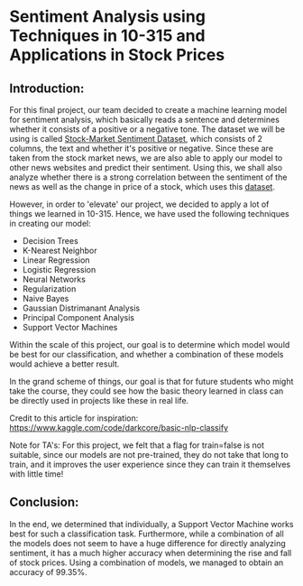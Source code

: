 # Sentiment Analysis using Techniques in 10-315 and Applications in Stock Prices

## Introduction:
For this final project, our team decided to create a machine learning model for sentiment analysis, which basically reads a sentence and determines whether it consists of a positive or a negative tone. The dataset we will be using is called [Stock-Market Sentiment Dataset](https://www.kaggle.com/datasets/yash612/stockmarket-sentiment-dataset), which consists of 2 columns, the text and whether it's positive or negative. Since these are taken from the stock market news, we are also able to apply our model to other news websites and predict their sentiment. Using this, we shall also analyze whether there is a strong correlation between the sentiment of the news as well as the change in price of a stock, which uses this [dataset](https://www.kaggle.com/datasets/BidecInnovations/stock-price-and-news-realted-to-it?select=AppleNewsStock.csv).

However, in order to 'elevate' our project, we decided to apply a lot of things we learned in 10-315. Hence, we have used the following techniques in creating our model:

- Decision Trees
- K-Nearest Neighbor
- Linear Regression
- Logistic Regression
- Neural Networks
- Regularization
- Naive Bayes
- Gaussian Distrimanant Analysis
- Principal Component Analysis
- Support Vector Machines

Within the scale of this project, our goal is to determine which model would be best for our classification, and whether a combination of these models would achieve a better result.

In the grand scheme of things, our goal is that for future students who might take the course, they could see how the basic theory learned in class can be directly used in projects like these in real life.

Credit to this article for inspiration: https://www.kaggle.com/code/darkcore/basic-nlp-classify

Note for TA's: For this project, we felt that a flag for train=false is not suitable, since our models are not pre-trained, they do not take that long to train, and it improves the user experience since they can train it themselves with little time! 
## Conclusion:
In the end, we determined that individually, a Support Vector Machine works best for such a classification task. Furthermore, while a combination of all the models does not seem to have a huge difference for directly analyzing sentiment, it has a much higher accuracy when determining the rise and fall of stock prices. Using a combination of models, we managed to obtain an accuracy of 99.35%.

